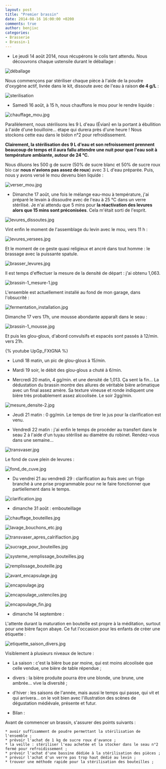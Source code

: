 ```yaml
---
layout: post
title: "Premier brassin"
date: 2014-08-16 16:00:00 +0200
comments: true
author: benjixc
categories: 
- Brasserie
- Brassin-1
---
```



* Le jeudi 14 août 2014, nous récupérons le colis tant attendu. Nous découvrons chaque ustensile durant le déballage :

![déballage](/images/brassin1/debalage.jpg)

Nous commençons par stériliser chaque pièce à l'aide de la poudre d'oxygène actif, livrée dans le kit, dissoute avec de l'eau à raison **de 4 g/L** :

![sterilisation](/images/brassin1/sterilisation.jpg)

* Samedi 16 août, à 15 h, nous chauffons le mou pour le rendre liquide :

![chauffage_mou.jpg](/images/brassin1/chauffage_mou.jpg)

Parallèlement, nous stérilisons les 9 L d'eau (Évian) en la portant à ébullition à l'aide d'une bouilloire... étape qui durera près d'une heure !
Nous stockons cette eau dans le bidon n°2 pour refroidissement.

**Clairement, la stérilisation des 9 L d'eau et son refroissement prennent beaucoup de temps et il aura fallu attendre une nuit pour que l'eau soit à température ambiante, autour de 24 °C.**

Nous diluons les 500 g de sucre (50% de sucre blanc et 50% de sucre roux bio car **nous n'avions pas assez de roux**) avec 3 L d'eau préparée. Puis, nous y avons versé le mou devenu bien liquide :

![verser_mou.jpg](/images/brassin1/verser_mou.jpg)

* Dimanche 17 août, une fois le mélange eau-mou à température, j'ai préparé le levain à dissoudre avec de l'eau à 25 °C dans un verre stérilisé. Je n'ai attendu que 5 mins pour **la réactivation des levures alors que 15 mins sont préconisées**. Cela m'était sorti de l'esprit.


![levures_dissoutes.jpg](/images/brassin1/levures_dissoutes.jpg)

Vint enfin le moment de l'assemblage du levin avec le mou, vers 11 h :

![levures_versees.jpg](/images/brassin1/levures_versees.jpg)

Et le moment de ce geste quasi religieux et ancré dans tout homme : le brassage avec la puissante spatule.

![brasser_levures.jpg](/images/brassin1/brasser_levures.jpg)

Il est temps d'effectuer la mesure de la densité de départ : j'ai obtenu 1,063.

![brassin-1_mesure-1.jpg](/images/brassin1/brassin-1_mesure-1.jpg)

L'ensemble est actuellement installé au fond de mon garage, dans l'obsucrité :

![fermentation_installation.jpg](/images/brassin1/fermentation_installation.jpg)

Dimanche 17 vers 17h, une mousse abondante apparaît dans le seau :

![brassin-1_mousse.jpg](/images/brassin1/brassin-1_mousse.jpg)

Et puis les glou-glous, d'abord convulsifs et espacés sont passés à 12/min. vers 21h.

{% youtube  UpGp_FXtGNA %}

* Lundi 18 matin, un pic de glou-glous à 15/min.

* Mardi 19 soir, le débit des glou-glous a chuté à 6/min.

* Mercredi 20 matin, 4 gg/min. et une densité de 1,013. Ça sent la fin...
La dédustation du brassin montre des allures de véritable bière arômatique avec un final assez amère. Sa texture vineuse et ronde indiquent une bière très probablement assez alcoolisée. Le soir 2gg/min.

![mesure_densite-2.jpg](/images/brassin1/mesure_densite-2.jpg)

* Jeudi 21 matin : 0 gg/min. Le temps de tirer le jus pour la clarification est venu.

* Vendredi 22 matin : j'ai enfin le temps de procéder au transfert dans le seau 2 à l'aide d'un tuyau stérilisé au diamètre du robinet. Rendez-vous dans une semaine...

![transvaser.jpg](/images/brassin1/transvaser.jpg)

Le fond de cuve plein de levures :

![fond_de_cuve.jpg](/images/brassin1/fond_de_cuve.jpg)

* Du vendrei 21 au vendredi 29 : clarification au frais avec un frigo branché à une prise programmable pour ne le faire fonctionner que partiellement dans le temps.

![clarification.jpg](/images/brassin1/clarification.jpg)



* dimanche 31 août : embouteillage

![chauffage_bouteilles.jpg](/images/brassin1/chauffage_bouteilles.jpg)

![lavage_bouchons_etc.jpg](/images/brassin1/lavage_bouchons_etc.jpg)

![transvaser_apres_calrifiaction.jpg](/images/brassin1/transvaser_apres_calrifiaction.jpg)

![sucrage_pour_bouteilles.jpg](/images/brassin1/sucrage_pour_bouteilles.jpg)

![systeme_remplissage_bouteilles.jpg](/images/brassin1/systeme_remplissage_bouteilles.jpg)

![remplissage_bouteille.jpg](/images/brassin1/remplissage_bouteille.jpg)

![avant_encapsulage.jpg](/images/brassin1/avant_encapsulage.jpg)

![encapsulage.jpg](/images/brassin1/encapsulage.jpg)

![encapsulage_ustenciles.jpg](/images/brassin1/encapsulage_ustenciles.jpg)

![encapsulage_fin.jpg](/images/brassin1/encapsulage_fin.jpg)

* dimanche 14 septembre :

L'attente durant la maturation en bouteille est propre à la méditation, surtout pour une bière façon abaye. Ce fut l'occasion pour les enfants de créer une étiquette :

![etiquette_saison_divers.jpg](/images/brassin1/etiquette_saison_divers.jpg)

Visiblement à plusieurs niveaux de lecture :

   * La saison : c'est la bière bue par moine, qui est moins alcoolisée que celle vendue, une bière de table répendue ;
   * divers : la bière produite pourra être une blonde, une brune, une ambrée... vive la diversité ;
   * d'hiver : les saisons de l'année, mais aussi le temps qui passe, qui vit et qui arrivera... on le voit bien avec l'illustration des scènes de dégustation médiévale, présente et futur.


* Bilan :

Avant de commencer un brassin, s'assurer des points suivants :

    * avoir suffisamment de poudre permettant la stérilisation de l'ensemble ;
    * prévoir l'achat de 1 kg de sucre roux d'avance ;
    * la veille : stériliser l'eau achetée et la stocker dans le seau n°2 fermé pour refroidissement ;
    * prévoir l'achat d'une bassine dédiée à la stérilisation des pièces ;
    * prévoir l'achat d'un verre pas trop haut dédié au levin ;
    * trouver une méthode rapide pour la stérilisation des bouteilles ;

